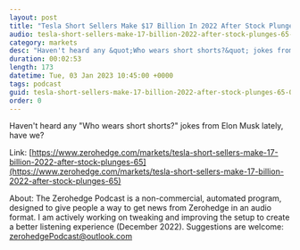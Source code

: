 ```yaml
---
layout: post
title: "Tesla Short Sellers Make $17 Billion In 2022 After Stock Plunges 65%"
audio: tesla-short-sellers-make-17-billion-2022-after-stock-plunges-65-0
category: markets
desc: "Haven't heard any &quot;Who wears short shorts?&quot; jokes from Elon Musk lately, have we?"
duration: 00:02:53
length: 173
datetime: Tue, 03 Jan 2023 10:45:00 +0000
tags: podcast
guid: tesla-short-sellers-make-17-billion-2022-after-stock-plunges-65-0
order: 0
---
```

Haven't heard any &quot;Who wears short shorts?&quot; jokes from Elon Musk lately, have we?

Link: [https://www.zerohedge.com/markets/tesla-short-sellers-make-17-billion-2022-after-stock-plunges-65](https://www.zerohedge.com/markets/tesla-short-sellers-make-17-billion-2022-after-stock-plunges-65)

About: The Zerohedge Podcast is a non-commercial, automated program, designed to give people a way to get news from Zerohedge in an audio format.  I am actively working on tweaking and improving the setup to create a better listening experience (December 2022).  Suggestions are welcome: [zerohedgePodcast@outlook.com](mailto:zerohedgePodcast@outlook.com)